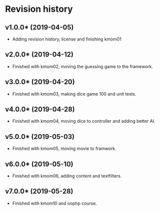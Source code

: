 Revision history
===================
v1.0.0* (2019-04-05)
---------------------
* Adding revision history, license and finishing kmom01

v2.0.0* (2019-04-12)
---------------------
* Finished with kmom02, moving the guessing game to the framework.

v3.0.0* (2019-04-20)
---------------------
* Finished with kmom03, making dice game 100 and unit tests.

v4.0.0* (2019-04-28)
---------------------
* Finished with kmom04, moving dice to controller and adding better AI.

v5.0.0* (2019-05-03)
---------------------
* Finished with kmom05, moving movie to framwork.

v6.0.0* (2019-05-10)
---------------------
* Finished with kmom06, adding content and textfilters.

v7.0.0* (2019-05-28)
---------------------
* Finished with kmom10 and oophp course.
